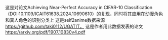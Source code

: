 这是对论文Achieving Near-Perfect Accuracy in CIFAR-10 Classification（DOI:10.1109/ICAIT61638.2024.10690610）的复现，同时将其应用在动漫角色和真人角色的识别分类上
这是self2anime数据来源 https://github.com/taki0112/UGATIT， 这是作者用此数据发表的论文 https://arxiv.org/pdf/1907.10830v4.pdf
